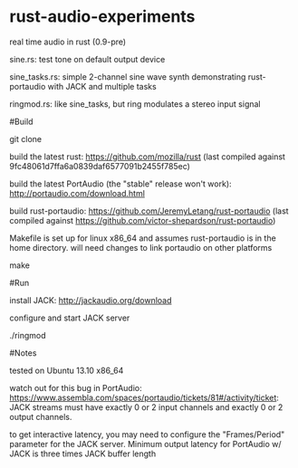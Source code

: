 rust-audio-experiments
======================

real time audio in rust (0.9-pre)

sine.rs: test tone on default output device

sine_tasks.rs: simple 2-channel sine wave synth demonstrating rust-portaudio with JACK and multiple tasks

ringmod.rs: like sine_tasks, but ring modulates a stereo input signal

#Build

git clone

build the latest rust: https://github.com/mozilla/rust
(last compiled against 9fc48061d7ffa6a0839daf6577091b2455f785ec)

build the latest PortAudio (the "stable" release won't work): http://portaudio.com/download.html

build rust-portaudio: https://github.com/JeremyLetang/rust-portaudio
(last compiled against https://github.com/victor-shepardson/rust-portaudio)

Makefile is set up for linux x86_64 and assumes rust-portaudio is in the home directory. will need changes to link portaudio on other platforms

make

#Run

install JACK: http://jackaudio.org/download

configure and start JACK server

./ringmod

#Notes

tested on Ubuntu 13.10 x86_64

watch out for this bug in PortAudio: https://www.assembla.com/spaces/portaudio/tickets/81#/activity/ticket: JACK streams must have exactly 0 or 2 input channels and exactly 0 or 2 output channels.

to get interactive latency, you may need to configure the "Frames/Period" parameter for the JACK server. Minimum output latency for PortAudio w/ JACK is three times JACK buffer length